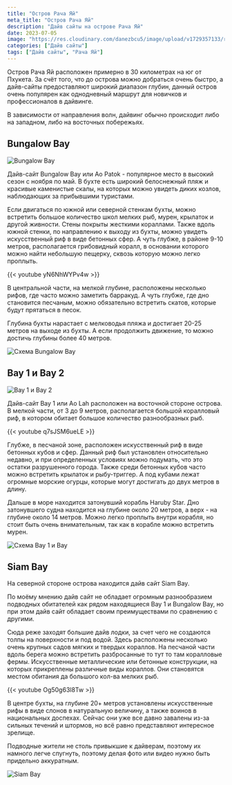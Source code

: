 ```yaml
---
title: "Остров Рача Яй"
meta_title: "Остров Рача Яй"
description: "Дайв сайты на острове Рача Яй"
date: 2023-07-05
image: "https://res.cloudinary.com/danezbcu5/image/upload/v1729357133/rachaYai_preview_u52edy.png"
categories: ["Дайв сайты"]
tags: ["Дайв сайты", "Рача Яй"]
---
```


Остров Рача Яй расположен примерно в 30 километрах на юг от Пхукета. За счёт того, что до острова можно добраться очень быстро, а дайв-сайты предоставляют широкий диапазон глубин, данный остров очень популярен как однодневный маршрут для новичков и профессионалов в дайвинге.

В зависимости от направления волн, дайвинг обычно происходит либо на западном, либо на восточных побережьях.

## Bungalow Bay

![Bungalow Bay](https://res.cloudinary.com/danezbcu5/image/upload/v1729357130/rachaYai_1_jpyy8h.png "Bungalow Bay")

Дайв-сайт Bungalow Bay или Ao Patok - популярное место в высокий сезон с ноября по май. В бухте есть широкий белоснежный пляж и красивые каменистые скалы, на которых можно увидеть диких козлов, наблюдающих за прибывшими туристами.

Если двигаться по южной или северной стенкам бухты, можно встретить большое количество школ мелких рыб, мурен, крылаток и другой живности. Стены покрыты жесткими кораллами. Также вдоль южной стенки, по направлению к выходу из бухты, можно увидеть искусственный риф в виде бетонных сфер. А чуть глубже, в районе 9-10 метров, располагается грибовидный коралл, в основании которого можно найти небольшую пещерку, сквозь которую можно легко проплыть.

{{< youtube yN6NhWYPv4w >}}

В центральной части, на мелкой глубине, расположены несколько рифов, где часто можно заметить барракуд. А чуть глубже, где дно становится песчаным, можно обязательно встретить скатов, которые будут прятаться в песок.

Глубина бухты нарастает с мелководья пляжа и достигает 20-25 метров на выходе из бухты. А если продолжить движение, то можно достичь глубины более 40 метров.

![Cхема Bungalow Bay](https://res.cloudinary.com/danezbcu5/image/upload/v1729357129/rachaYai_2_hwgibc.png "Cхема Bungalow Bay")

## Bay 1 и Bay 2

![Bay 1 и Bay 2](https://res.cloudinary.com/danezbcu5/image/upload/v1729357133/rachaYai_3_els2ro.png "Bay 1 и Bay 2")

Дайв-сайт Bay 1 или Ao Lah расположен на восточной стороне острова. В мелкой части, от 3 до 9 метров, располагается большой коралловый риф, в котором обитает большое количество разнообразных рыб.

{{< youtube q7sJSM6ueLE >}}

Глубже, в песчаной зоне, расположен искусственный риф в виде бетонных кубов и сфер. Данный риф был установлен относительно недавно, и при определенных условиях можно подумать, что это остатки разрушенного города. Также среди бетонных кубов часто можно встретить крылаток и рыбу-триггер. А под кубами лежат огромные морские огурцы, которые могут достигать до двух метров в длину.

Дальше в море находится затонувший корабль Haruby Star. Дно затонувшего судна находится на глубине около 20 метров, а верх - на глубине около 14 метров. Можно легко проплыть внутри корабля, но стоит быть очень внимательным, так как в корабле можно встретить мурен.

![Схема Bay 1 и Bay](https://res.cloudinary.com/danezbcu5/image/upload/v1729357132/rachaYai_4_yl19rf.png "Схема Bay 1 и Bay")

## Siam Bay

На северной стороне острова находится дайв сайт Siam Bay.

По моёму мнению дайв сайт не обладает огромным разнообразием подводных обитателей как рядом находящиеся Bay 1 и Bungalow Bay, но при этом дайв сайт обладает своим преимуществами по сравнению с другими.

Сюда реже заходят большие дайв лодки, за счет чего не создаются толпы на поверхности и под водой. Здесь расположены несколько очень крупных садов мягких и твердых кораллов. На песчаной части вдоль берега можно встретить разбросанные то тут то там коралловые фермы. Искусственные металлические или бетонные конструкции, на которых прикреплены различные виды кораллов. Они становятся местом обитания да большого кол-ва мелких рыб.

{{< youtube Og50g63l8Tw >}}

В центре бухты, на глубине 20+ метров установлены искусственные рифы в виде слонов в натуральную величину, а также воинов в национальных доспехах. Сейчас они уже все давно завалены из-за сильных течений и штормов, но всё равно представляют интересное зрелище.

Подводные жители не столь привыкшие к дайверам, поэтому их намного легче спугнуть, поэтому делая фото или видео нужно быть придельно аккуратным.

![Siam Bay](https://res.cloudinary.com/danezbcu5/image/upload/v1729357135/rachaYai_5_ehonii.png "Siam Bay")

